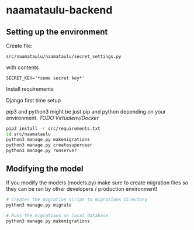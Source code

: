 # naamataulu-backend

## Setting up the environment

Create file:

```src/naamataulu/naamataulu/secret_settings.py```

with contents

```SECRET_KEY='*some secret key*'```

Install requirements

Django first time setup

pip3 and python3 might be just pip and python depending on your environment.
*TODO Virtualenv/Docker*

```bash
pip3 install -r src/requirements.txt
cd src/naamataulu
python3 manage.py makemigrations
python3 manage.py createsuperuser
python3 manage.py runserver
```

## Modifying the model

If you modify the models (models.py) make sure to create migration files so they can be ran by other developers / production environment!

```bash
# Creates the migration script to migrations directory
python3 manage.py migrate

# Runs the migrations on local database
python3 manage.py makemigrations
```